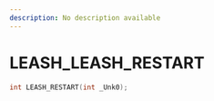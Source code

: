 ```yaml
---
description: No description available 
---
```


# LEASH\_LEASH_RESTART

```cpp
int LEASH_RESTART(int _Unk0);
```